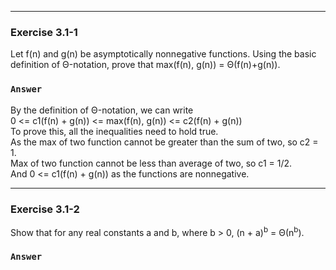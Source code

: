 ***
### Exercise 3.1-1
Let f(n) and g(n) be asymptotically nonnegative functions. Using the basic definition of Θ-notation, prove that max(f(n), g(n)) = Θ(f(n)+g(n)).
### `Answer`
By the definition of Θ-notation, we can write  
0 <= c1(f(n) + g(n)) <= max(f(n), g(n)) <= c2(f(n) + g(n))  
To prove this, all the inequalities need to hold true.  
As the max of two function cannot be greater than the sum of two, so c2 = 1.  
Max of two function cannot be less than average of two, so c1 = 1/2.  
And 0 <= c1(f(n) + g(n)) as the functions are nonnegative.  

***
### Exercise 3.1-2
Show that for any real constants a and b, where b > 0,
(n + a)<sup>b</sup> = Θ(n<sup>b</sup>).
### `Answer`
